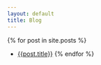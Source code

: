 ```yaml
---
layout: default
title: Blog
---
```


{% for post in site.posts %}
- [{{post.title}}]({{post.url}})
{% endfor %}

